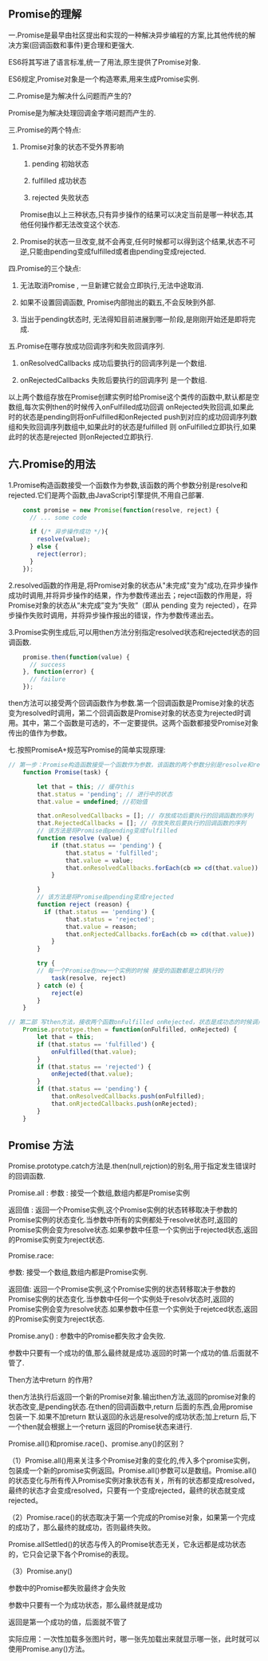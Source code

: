 ## Promise的理解

一.Promise是最早由社区提出和实现的一种解决异步编程的方案,比其他传统的解决方案(回调函数和事件)更合理和更强大.

ES6将其写进了语言标准,统一了用法,原生提供了Promise对象.

ES6规定,Promise对象是一个构造寒素,用来生成Promise实例.

二.Promise是为解决什么问题而产生的?

Promise是为解决处理回调金字塔问题而产生的.

三.Promise的两个特点:

1. Promise对象的状态不受外界影响

   1) pending 初始状态

   2) fulfilled 成功状态

   3) rejected 失败状态

   Promise由以上三种状态,只有异步操作的结果可以决定当前是哪一种状态,其他任何操作都无法改变这个状态.

2. Promise的状态一旦改变,就不会再变,任何时候都可以得到这个结果,状态不可逆,只能由pending变成fulfilled或者由pending变成rejected.

四.Promise的三个缺点:

1) 无法取消Promise , 一旦新建它就会立即执行,无法中途取消.

2) 如果不设置回调函数, Promise内部抛出的戳五,不会反映到外部.

3) 当出于pending状态时, 无法得知目前进展到哪一阶段,是刚刚开始还是即将完成.

五.Promise在哪存放成功回调序列和失败回调序列.

1) onResolvedCallbacks 成功后要执行的回调序列是一个数组.

2) onRejectedCallbacks 失败后要执行的回调序列 是一个数组.

以上两个数组存放在Promise创建实例时给Promise这个类传的函数中,默认都是空数组,每次实例then的时候传入onFulfilled成功回调 onRejected失败回调,如果此时的状态是pending则将onFulfilled和onRejected push到对应的成功回调序列数组和失败回调序列数组中,如果此时的状态是fulfilled 则 onFulfilled立即执行,如果此时的状态是rejected 则onRejected立即执行.

## 六.Promise的用法

1.Promise构造函数接受一个函数作为参数,该函数的两个参数分别是resolve和rejected.它们是两个函数,由JavaScript引擎提供,不用自己部署.

```js
    const promise = new Promise(function(resolve, reject) {
      // ... some code

      if (/* 异步操作成功 */){
        resolve(value);
      } else {
        reject(error);
      }
    });
```

2.resolved函数的作用是,将Promise对象的状态从"未完成"变为"成功,在异步操作成功时调用,并将异步操作的结果，作为参数传递出去；reject函数的作用是，将Promise对象的状态从“未完成”变为“失败”（即从 pending 变为 rejected），在异步操作失败时调用，并将异步操作报出的错误，作为参数传递出去。

 3.Promise实例生成后,可以用then方法分别指定resolved状态和rejected状态的回调函数.

```js
    promise.then(function(value) {
      // success
    }, function(error) {
      // failure
    });
```

then方法可以接受两个回调函数作为参数.第一个回调函数是Promise对象的状态变为resolved时调用，第二个回调函数是Promise对象的状态变为rejected时调用。其中，第二个函数是可选的，不一定要提供。这两个函数都接受Promise对象传出的值作为参数。

 七.按照PromiseA+规范写Promise的简单实现原理:

```js
// 第一步：Promise构造函数接受一个函数作为参数，该函数的两个参数分别是resolve和reject。它们是两个函数，由 JavaScript 引擎提供，不用自己部署。
    function Promise(task) {

        let that = this; // 缓存this
        that.status = 'pending'; // 进行中的状态
        that.value = undefined; //初始值

        that.onResolvedCallbacks = []; // 存放成功后要执行的回调函数的序列
        that.RejectedCallbacks = []; // 存放失败后要执行的回调函数的序列
        // 该方法是将Promise由pending变成fulfilled
        function resolve (value) {
            if (that.status == 'pending') {
                that.status = 'fulfilled';
                that.value = value;
                that.onResolvedCallbacks.forEach(cb => cd(that.value))
            }

        }
        // 该方法是将Promise由pending变成rejected
        function reject (reason) {
          if (that.status == 'pending') {
                that.status = 'rejected';
                that.value = reason;
                that.onRjectedCallbacks.forEach(cb => cd(that.value))
            }
        }

        try {
        // 每一个Promise在new一个实例的时候 接受的函数都是立即执行的
            task(resolve, reject)
        } catch (e) {
            reject(e)
        }
    }

// 第二部 写then方法，接收两个函数onFulfilled onRejected，状态是成功态的时候调用onFulfilled 传入成功后的值，失败态的时候执行onRejected，传入失败的原因，pending 状态时将成功和失败后的这两个方法缓存到对应的数组中，当成功或失败后 依次再执行调用
    Promise.prototype.then = function(onFulfilled, onRejected) {
        let that = this;
        if (that.status == 'fulfilled') {
            onFulfilled(that.value);
        }
        if (that.status == 'rejected') {
            onRejected(that.value);
        }
        if (that.status == 'pending') {
            that.onResolvedCallbacks.push(onFulfilled);
            that.onRjectedCallbacks.push(onRejected);
        }
    }
```

## Promise 方法

Promise.prototype.catch方法是.then(null,rejction)的别名,用于指定发生错误时的回调函数.

Promise.all : 参数 : 接受一个数组,数组内都是Promise实例

返回值 : 返回一个Promise实例,这个Promise实例的状态转移取决于参数的Promise实例的状态变化.当参数中所有的实例都处于resolve状态时,返回的Promise实例会变为resolve状态.如果参数中任意一个实例出于rejected状态,返回的Promise实例变为reject状态.

Promise.race:

参数: 接受一个数组,数组内都是Promise实例.

返回值: 返回一个Promise实例,这个Promise实例的状态转移取决于参数的Promise实例的状态变化.当参数中任何一个实例处于resolv状态时,返回的Promise实例会变为resolve状态.如果参数中任意一个实例处于rejetced状态,返回的Promise实例变为reject状态.

Promise.any() : 参数中的Promise都失败才会失败.

参数中只要有一个成功的值,那么最终就是成功.返回的时第一个成功的值.后面就不管了.

Then方法中return 的作用?

then方法执行后返回一个新的Promise对象.输出then方法,返回的promise对象的状态改变,是pending状态.在then的回调函数中,return 后面的东西,会用promise包装一下.如果不加return 默认返回的永远是resolve的成功状态;加上return 后,下一个then就会根据上一个return 返回的Promise状态来进行.

 Promise.all()和promise.race()、promise.any()的区别？

（1）Promise.all()用来关注多个Promise对象的变化的,传入多个promise实例，包装成一个新的promise实例返回。Promise.all()参数可以是数组。Promise.all()的状态变化与所有传入Promise实例对象状态有关，所有的状态都变成resolved，最终的状态才会变成resolved，只要有一个变成rejected，最终的状态就变成rejected。

（2）Promise.race()的状态取决于第一个完成的Promise对象，如果第一个完成的成功了，那么最终的就成功，否则最终失败。

Promise.allSettled()的状态与传入的Promise状态无关，它永远都是成功状态的，它只会记录下各个Promise的表现。

（3）Promise.any()

参数中的Promise都失败最终才会失败

参数中只要有一个为成功状态，那么最终就是成功

返回是第一个成功的值，后面就不管了

实际应用：一次性加载多张图片时，哪一张先加载出来就显示哪一张，此时就可以使用Promise.any()方法。


 

 

 

 